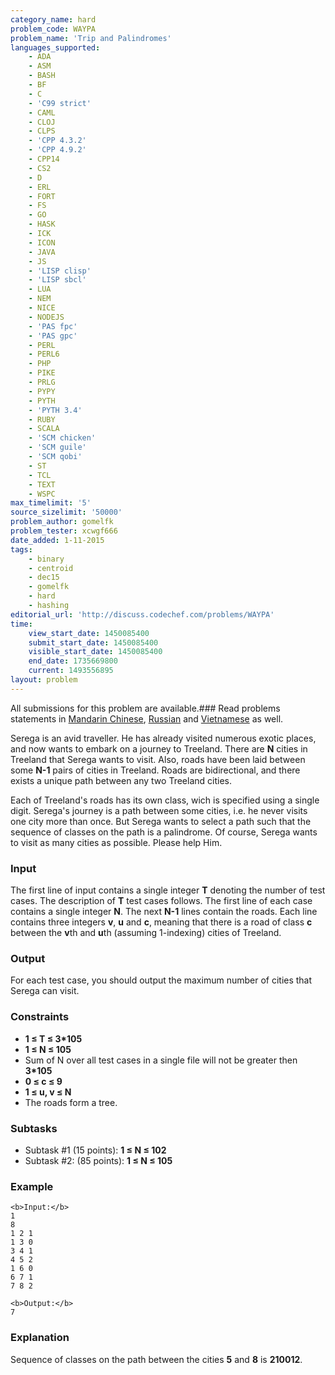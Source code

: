 ```yaml
---
category_name: hard
problem_code: WAYPA
problem_name: 'Trip and Palindromes'
languages_supported:
    - ADA
    - ASM
    - BASH
    - BF
    - C
    - 'C99 strict'
    - CAML
    - CLOJ
    - CLPS
    - 'CPP 4.3.2'
    - 'CPP 4.9.2'
    - CPP14
    - CS2
    - D
    - ERL
    - FORT
    - FS
    - GO
    - HASK
    - ICK
    - ICON
    - JAVA
    - JS
    - 'LISP clisp'
    - 'LISP sbcl'
    - LUA
    - NEM
    - NICE
    - NODEJS
    - 'PAS fpc'
    - 'PAS gpc'
    - PERL
    - PERL6
    - PHP
    - PIKE
    - PRLG
    - PYPY
    - PYTH
    - 'PYTH 3.4'
    - RUBY
    - SCALA
    - 'SCM chicken'
    - 'SCM guile'
    - 'SCM qobi'
    - ST
    - TCL
    - TEXT
    - WSPC
max_timelimit: '5'
source_sizelimit: '50000'
problem_author: gomelfk
problem_tester: xcwgf666
date_added: 1-11-2015
tags:
    - binary
    - centroid
    - dec15
    - gomelfk
    - hard
    - hashing
editorial_url: 'http://discuss.codechef.com/problems/WAYPA'
time:
    view_start_date: 1450085400
    submit_start_date: 1450085400
    visible_start_date: 1450085400
    end_date: 1735669800
    current: 1493556895
layout: problem
---
```

All submissions for this problem are available.###  Read problems statements in [Mandarin Chinese](http://www.codechef.com/download/translated/DEC15/mandarin/WAYPA.pdf), [Russian](http://www.codechef.com/download/translated/DEC15/russian/WAYPA.pdf) and [Vietnamese](http://www.codechef.com/download/translated/DEC15/vietnamese/WAYPA.pdf) as well.

Serega is an avid traveller. He has already visited numerous exotic places, and now wants to embark on a journey to Treeland. There are **N** cities in Treeland that Serega wants to visit. Also, roads have been laid between some **N-1** pairs of cities in Treeland. Roads are bidirectional, and there exists a unique path between any two Treeland cities.

Each of Treeland's roads has its own class, wich is specified using a single digit. Serega's journey is a path between some cities, i.e. he never visits one city more than once. But Serega wants to select a path such that the sequence of classes on the path is a palindrome. Of course, Serega wants to visit as many cities as possible. Please help Him.

### Input

The first line of input contains a single integer **T** denoting the number of test cases. The description of **T** test cases follows. The first line of each case contains a single integer **N**. The next **N-1** lines contain the roads. Each line contains three integers **v**, **u** and **c**, meaning that there is a road of class **c** between the **v**th and **u**th (assuming 1-indexing) cities of Treeland.

### Output

For each test case, you should output the maximum number of cities that Serega can visit.

### Constraints

- **1 ≤ T ≤ 3\*105**
- **1 ≤ N ≤ 105**
- Sum of N over all test cases in a single file will not be greater then **3\*105**
- **0 ≤ c ≤ 9**
- **1 ≤ u, v ≤ N**
- The roads form a tree.

### Subtasks

- Subtask #1 (15 points): **1 ≤ N ≤ 102**
- Subtask #2: (85 points): **1 ≤ N ≤ 105**

### Example

```
<b>Input:</b>
1
8
1 2 1
1 3 0
3 4 1
4 5 2
1 6 0
6 7 1
7 8 2

<b>Output:</b>
7

```
### Explanation

Sequence of classes on the path between the cities **5** and **8** is **210012**.